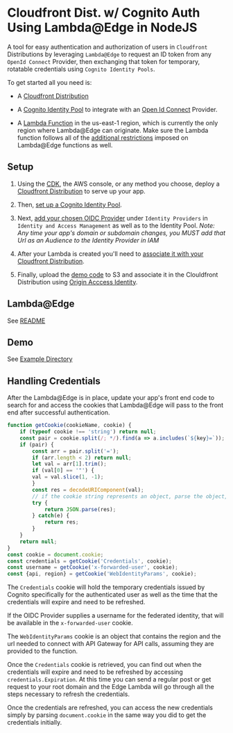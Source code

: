 # Cloudfront Dist. w/ Cognito Auth Using Lambda@Edge in NodeJS

A tool for easy authentication and authorization of users in `Cloudfront` Distributions by leveraging `Lambda@Edge` to request an ID token from any `OpenId Connect` Provider, then exchanging that token for temporary, rotatable credentials using `Cognito Identity Pools`.

To get started all you need is:

* A [Cloudfront Distribution](https://docs.aws.amazon.com/AmazonCloudFront/latest/DeveloperGuide/distribution-overview.html) 

* A [Cognito Identity Pool](https://docs.aws.amazon.com/cognito/latest/developerguide/what-is-amazon-cognito.html) to integrate with an [Open Id Connect](https://openid.net/connect/) Provider.

* A [Lambda Function](https://docs.aws.amazon.com/lambda/latest/dg/lambda-functions.html) in the us-east-1 region, which is currently the only region where Lambda@Edge can originate. Make sure the Lambda function follows all of the [additional restrictions](https://docs.aws.amazon.com/AmazonCloudFront/latest/DeveloperGuide/lambda-requirements-limits.html) imposed on Lambda@Edge functions as well.


## Setup

1. Using the [CDK](https://docs.aws.amazon.com/cdk/api/latest/docs/@aws-cdk_aws-cloudfront.Distribution.html), the AWS console, or any method you choose, deploy a [Cloudfront Distribution](https://docs.aws.amazon.com/AmazonCloudFront/latest/DeveloperGuide/distribution-web-creating-console.html) to serve up your app.

2. Then, [set up a Cognito Identity Pool](https://docs.aws.amazon.com/cognito/latest/developerguide/cognito-identity.html).

3. Next, [add your chosen OIDC Provider](https://docs.aws.amazon.com/cognito/latest/developerguide/open-id.html) under `Identity Providers` in `Identity and Access Management` as well as to the Identity Pool. 
*Note: Any time your app's domain or subdomain changes, you MUST add that Url as an Audience to the Identity Provider in IAM* 

4. After your Lambda is created you'll need to [associate it with your Cloudfront Distribution](https://docs.aws.amazon.com/AmazonCloudFront/latest/DeveloperGuide/lambda-edge-how-it-works-tutorial.html#lambda-edge-how-it-works-tutorial-add-trigger).

5. Finally, upload the [demo code](/example/) to S3 and associate it in the Clouldfront Distribution using [Origin Acccess Identity](https://docs.aws.amazon.com/AmazonCloudFront/latest/DeveloperGuide/private-content-restricting-access-to-s3.html).

## Lambda@Edge
See [README](/README.md)

## Demo
See [Example Directory](/example/README.md)

## Handling Credentials

After the Lambda@Edge is in place, update your app's front end code to search for and access the cookies that Lambda@Edge will pass to the front end after successful authentication.
```javascript
function getCookie(cookieName, cookie) {
    if (typeof cookie !== 'string') return null;
    const pair = cookie.split(/; */).find(a => a.includes(`${key}=`));
    if (pair) {
        const arr = pair.split('=');
        if (arr.length < 2) return null;
        let val = arr[1].trim();
        if (val[0] == '"') {
        val = val.slice(1, -1);
        }
        const res = decodeURIComponent(val);
        // if the cookie string represents an object, parse the object, otherwise return the string
        try {
            return JSON.parse(res);
        } catch(e) {
            return res;
        }
    }
    return null;
}
const cookie = document.cookie;
const credentials = getCookie('Credentials', cookie);
const username = getCookie('x-forwarded-user', cookie);
const {api, region} = getCookie('WebIdentityParams', cookie);
```
The `Credentials` cookie will hold the temporary credentials issued by Cognito specifically for the authenticated user as well as the time that the credentials will expire and need to be refreshed.

If the OIDC Provider supplies a username for the federated identity, that will be available in the `x-forwarded-user` cookie.

The `WebIdentityParams` cookie is an object that contains the region and the url needed to connect with API Gateway for API calls, assuming they are provided to the function.

Once the `Credentials` cookie is retrieved, you can find out when the credentials will expire and need to be refreshed by accessing `credentials.Expiration`. At this time you can send a regular post or get request to your root domain and the Edge Lambda will go through all the steps necessary to refresh the credentials.

Once the credentials are refreshed, you can access the new credentials simply by parsing `document.cookie` in the same way you did to get the credentials initially.
